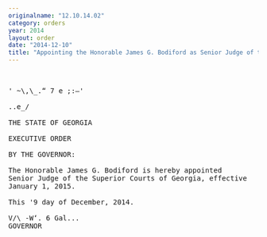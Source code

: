 ```yaml
---
originalname: "12.10.14.02"
category: orders
year: 2014
layout: order
date: "2014-12-10"
title: "Appointing the Honorable James G. Bodiford as Senior Judge of the Superior Courts of Georgia"
---
```

<pre>
   

' ~\,\_.“ 7 e ;:—'

..e_/

THE STATE OF GEORGIA

EXECUTIVE ORDER

BY THE GOVERNOR:

The Honorable James G. Bodiford is hereby appointed
Senior Judge of the Superior Courts of Georgia, effective
January 1, 2015.

This '9 day of December, 2014.

V/\ -W‘. 6 Gal...
GOVERNOR

</pre>
